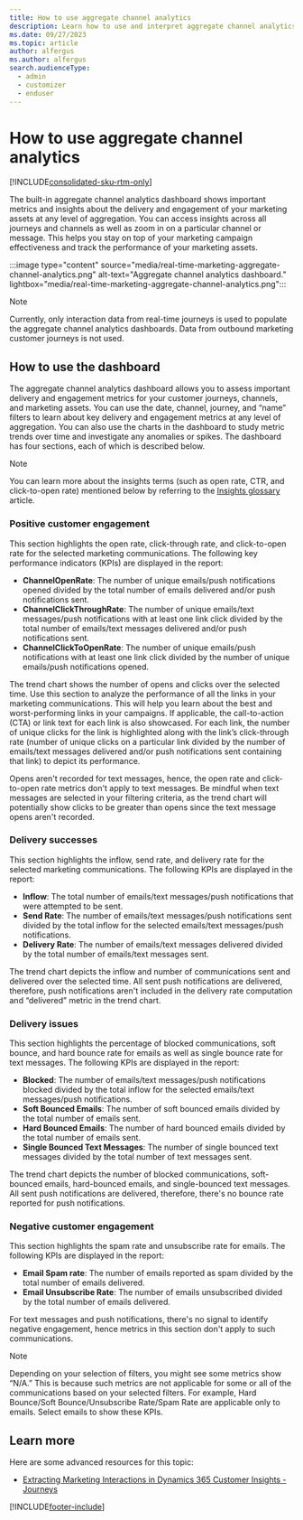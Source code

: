 ```yaml
---
title: How to use aggregate channel analytics
description: Learn how to use and interpret aggregate channel analytics in Dynamics 365 Customer Insights - Journeys.
ms.date: 09/27/2023
ms.topic: article
author: alfergus
ms.author: alfergus
search.audienceType: 
  - admin
  - customizer
  - enduser
---
```


# How to use aggregate channel analytics

[!INCLUDE[consolidated-sku-rtm-only](./includes/consolidated-sku-rtm-only.md)]

The built-in aggregate channel analytics dashboard shows important metrics and insights about the delivery and engagement of your marketing assets at any level of aggregation. You can access insights across all journeys and channels as well as zoom in on a particular channel or message. This helps you stay on top of your marketing campaign effectiveness and track the performance of your marketing assets.

:::image type="content" source="media/real-time-marketing-aggregate-channel-analytics.png" alt-text="Aggregate channel analytics dashboard." lightbox="media/real-time-marketing-aggregate-channel-analytics.png":::

> [!NOTE]
> Currently, only interaction data from real-time journeys is used to populate the aggregate channel analytics dashboards. Data from outbound marketing customer journeys is not used.

## How to use the dashboard

The aggregate channel analytics dashboard allows you to assess important delivery and engagement metrics for your customer journeys, channels, and marketing assets. You can use the date, channel, journey, and “name” filters to learn about key delivery and engagement metrics at any level of aggregation. You can also use the charts in the dashboard to study metric trends over time and investigate any anomalies or spikes. The dashboard has four sections, each of which is described below.

> [!NOTE]
> You can learn more about the insights terms (such as open rate, CTR, and click-to-open rate) mentioned below by referring to the [Insights glossary](insights-glossary.md) article.

### Positive customer engagement

This section highlights the open rate, click-through rate, and click-to-open rate for the selected marketing communications. The following key performance indicators (KPIs) are displayed in the report:

- **ChannelOpenRate**: The number of unique emails/push notifications opened divided by the total number of emails delivered and/or push notifications sent.
- **ChannelClickThroughRate**: The number of unique emails/text messages/push notifications with at least one link click divided by the total number of emails/text messages delivered and/or push notifications sent.
- **ChannelClickToOpenRate**: The number of unique emails/push notifications with at least one link click divided by the number of unique emails/push notifications opened.

The trend chart shows the number of opens and clicks over the selected time. Use this section to analyze the performance of all the links in your marketing communications. This will help you learn about the best and worst-performing links in your campaigns. If applicable, the call-to-action (CTA) or link text for each link is also showcased. For each link, the number of unique clicks for the link is highlighted along with the link’s click-through rate (number of unique clicks on a particular link divided by the number of emails/text messages delivered and/or push notifications sent containing that link) to depict its performance.

Opens aren't recorded for text messages, hence, the open rate and click-to-open rate metrics don't apply to text messages. Be mindful when text messages are selected in your filtering criteria, as the trend chart will potentially show clicks to be greater than opens since the text message opens aren't recorded.

### Delivery successes

This section highlights the inflow, send rate, and delivery rate for the selected marketing communications. The following KPIs are displayed in the report:
- **Inflow**: The total number of emails/text messages/push notifications that were attempted to be sent.
- **Send Rate**: The number of emails/text messages/push notifications sent divided by the total inflow for the selected emails/text messages/push notifications.
- **Delivery Rate**: The number of emails/text messages delivered divided by the total number of emails/text messages sent.

The trend chart depicts the inflow and number of communications sent and delivered over the selected time. All sent push notifications are delivered, therefore, push notifications aren't included in the delivery rate computation and “delivered” metric in the trend chart.

### Delivery issues

This section highlights the percentage of blocked communications, soft bounce, and hard bounce rate for emails as well as single bounce rate for text messages. The following KPIs are displayed in the report:
- **Blocked**: The number of emails/text messages/push notifications blocked divided by the total inflow for the selected emails/text messages/push notifications.
- **Soft Bounced Emails**: The number of soft bounced emails divided by the total number of emails sent.
- **Hard Bounced Emails**: The number of hard bounced emails divided by the total number of emails sent.
- **Single Bounced Text Messages**: The number of single bounced text messages divided by the total number of text messages sent.

The trend chart depicts the number of blocked communications, soft-bounced emails, hard-bounced emails, and single-bounced text messages. All sent push notifications are delivered, therefore, there's no bounce rate reported for push notifications.

### Negative customer engagement

This section highlights the spam rate and unsubscribe rate for emails. The following KPIs are displayed in the report:
- **Email Spam rate**: The number of emails reported as spam divided by the total number of emails delivered.
- **Email Unsubscribe Rate**: The number of emails unsubscribed divided by the total number of emails delivered.

For text messages and push notifications, there's no signal to identify negative engagement, hence metrics in this section don't apply to such communications.

> [!NOTE]
> Depending on your selection of filters, you might see some metrics show “N/A.” This is because such metrics are not applicable for some or all of the communications based on your selected filters. For example, Hard Bounce/Soft Bounce/Unsubscribe Rate/Spam Rate are applicable only to emails. Select emails to show these KPIs.

## Learn more

Here are some advanced resources for this topic:

- [Extracting Marketing Interactions in Dynamics 365 Customer Insights - Journeys](https://community.dynamics.com/blogs/post/?postid=4e96ca1e-52ed-4ae4-9887-af8d6e563304)

[!INCLUDE[footer-include](./includes/footer-banner.md)]
